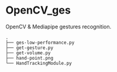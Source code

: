 # OpenCV_ges
OpenCV & Mediapipe gestures recognition.

```
.
├── ges-low-performance.py
├── get-gesture.py
├── get-volume.py
├── hand-point.png
└── HandTrackingModule.py
```
